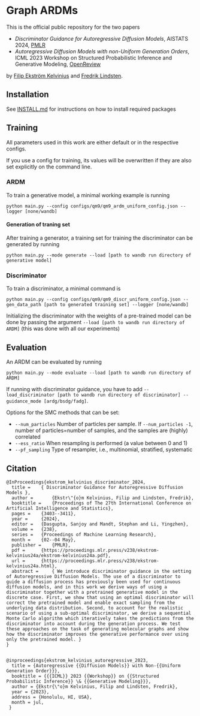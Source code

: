 # Graph ARDMs
This is the official public repository for the two papers

* *Discriminator Guidance for Autoregressive Diffusion Models*, AISTATS 2024, [PMLR](https://proceedings.mlr.press/v238/ekstrom-kelvinius24a.html)
* *Autoregressive Diffusion Models with non-Uniform Generation Orders*, ICML 2023 Workshop on Structured Probabilistic Inference and Generative Modeling, [OpenReview](https://openreview.net/forum?id=VtSmxXWcWV)

by [Filip Ekström Kelvinius](https://scholar.google.com/citations?user=cwuqQtYAAAAJ&hl=en) and [Fredrik Lindsten](https://lindsten.netlify.app/).

## Installation
See [INSTALL.md](INSTALL.md) for instructions on how to install required packages

## Training
All parameters used in this work are either default or in the respective configs. 

If you use a config for training, its values will be overwritten if they are also set explicitly on the command line.

### ARDM
To train a generative model, a minimal working example is running

```python main.py --config configs/qm9/qm9_ardm_uniform_config.json --logger [none/wandb]```


#### Generation of traning set
After training a generator, a training set for training the discriminator can be generated by running

````python main.py --mode generate --load [path to wandb run directory of generative model]````

### Discriminator
To train a discriminator, a minimal command is

```python main.py --config configs/qm9/qm9_discr_uniform_config.json --gen_data_path [path to generated training set] --logger [none/wandb]```

Initializing the discriminator with the weights of a pre-trained model can be done by passing the argument ```--load [path to wandb run directory of ARDM]``` (this was done with all our experiments)

## Evaluation
An ARDM can be evaluated by running

```python main.py --mode evaluate --load [path to wandb run directory of ARDM]```

If running with discriminator guidance, you have to add ```--load_discriminator [path to wandb run directory of discriminator] --guidance_mode [ardg/bsdg/fadg]```.

Options for the SMC methods that can be set:
* ```--num_particles``` Number of particles per sample. If ```--num_particles -1```, number of particles=number of samples, and the samples are (highly) correlated
* ```--ess_ratio``` When resampling is performed (a value between 0 and 1)
* ```--pf_sampling``` Type of resampler, i.e., multinomial, stratified, systematic

## Citation
```
@InProceedings{ekstrom_kelvinius_discriminator_2024,
  title = 	 { Discriminator Guidance for Autoregressive Diffusion Models },
  author =       {Ekstr\"{o}m Kelvinius, Filip and Lindsten, Fredrik},
  booktitle = 	 {Proceedings of The 27th International Conference on Artificial Intelligence and Statistics},
  pages = 	 {3403--3411},
  year = 	 {2024},
  editor = 	 {Dasgupta, Sanjoy and Mandt, Stephan and Li, Yingzhen},
  volume = 	 {238},
  series = 	 {Proceedings of Machine Learning Research},
  month = 	 {02--04 May},
  publisher =    {PMLR},
  pdf = 	 {https://proceedings.mlr.press/v238/ekstrom-kelvinius24a/ekstrom-kelvinius24a.pdf},
  url = 	 {https://proceedings.mlr.press/v238/ekstrom-kelvinius24a.html},
  abstract = 	 { We introduce discriminator guidance in the setting of Autoregressive Diffusion Models. The use of a discriminator to guide a diffusion process has previously been used for continuous diffusion models, and in this work we derive ways of using a discriminator together with a pretrained generative model in the discrete case. First, we show that using an optimal discriminator will correct the pretrained model and enable exact sampling from the underlying data distribution. Second, to account for the realistic scenario of using a sub-optimal discriminator, we derive a sequential Monte Carlo algorithm which iteratively takes the predictions from the discriminator into account during the generation process. We test these approaches on the task of generating molecular graphs and show how the discriminator improves the generative performance over using only the pretrained model. }
}


@inproceedings{ekstrom_kelvinius_autoregressive_2023,
  title = {Autoregressive {{Diffusion Models}} with Non-{{Uniform Generation Order}}},
  booktitle = {{{ICML}} 2023 {{Workshop}} on {{Structured Probabilistic Inference}} \& {{Generative Modeling}}},
  author = {Ekstr{\"o}m Kelvinius, Filip and Lindsten, Fredrik},
  year = {2023},
  address = {Honolulu, HI, USA},
  month = jul,
 }
```

